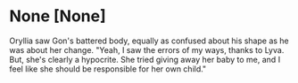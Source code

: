 # None [None]
Oryllia saw Gon's battered body, equally as confused about his shape as he was about her change. "Yeah, I saw the errors of my ways, thanks to Lyva. But, she's clearly a hypocrite. She tried giving away her baby to me, and I feel like she should be responsible for her own child."
